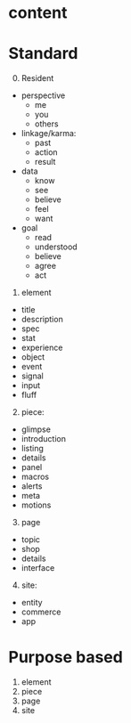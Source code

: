 # content

# Standard

0. Resident
  - perspective
    - me
    - you
    - others
  - linkage/karma:
    - past
    - action
    - result
  - data
    - know
    - see
    - believe
    - feel
    - want
  - goal
    - read
    - understood
    - believe
    - agree
    - act

1. element
  - title
  - description
  - spec
  - stat
  - experience
  - object
  - event
  - signal
  - input
  - fluff


2. piece:
  - glimpse
  - introduction
  - listing
  - details
  - panel
  - macros
  - alerts
  - meta
  - motions

3. page
  - topic
  - shop
  - details
  - interface

4. site:
  - entity
  - commerce
  - app

# Purpose based

1. element
2. piece
3. page
4. site
